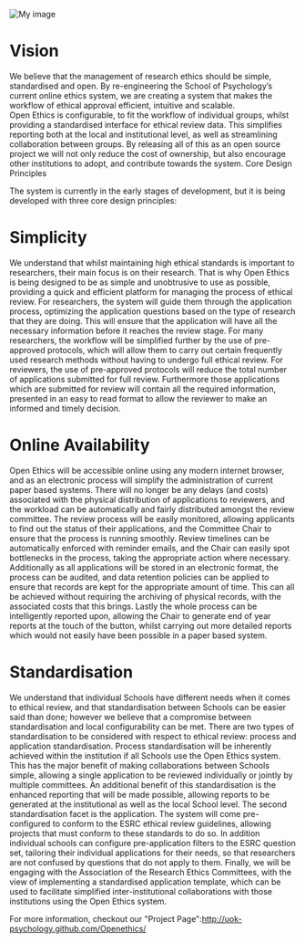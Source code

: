 ![My image](http://uok-psychology.github.com/Openethics/images/OE4.png)


Vision
============

We believe that the management of research ethics should be simple, standardised and open. By re-engineering the School of Psychology’s current online ethics system, we are creating a system that makes the workflow of ethical approval efficient, intuitive and scalable.  
Open Ethics is configurable, to fit the workflow of individual groups, whilst providing a standardised interface for ethical review data. This simplifies reporting both at the local and institutional level, as well as streamlining collaboration between groups. 
By releasing all of this as an open source project we will not only reduce the cost of ownership, but also encourage other institutions to adopt, and contribute towards the system.
Core Design Principles

The system is currently in the early stages of development, but it is being developed with three core design principles:

Simplicity
================

We understand that whilst maintaining high ethical standards is important to researchers, their main focus is on their research. That is why Open Ethics is being designed to be as simple and unobtrusive to use as possible, providing a quick and efficient platform for managing the process of ethical review.
For researchers, the system will guide them through the application process, optimizing the application questions based on the type of research that they are doing. This will ensure that the application will have all the necessary information before it reaches the review stage.
For many researchers, the workflow will be simplified further by the use of pre-approved protocols, which will allow them to carry out certain frequently used research methods without having to undergo full ethical review.
For reviewers, the use of pre-approved protocols will reduce the total number of applications submitted for full review. Furthermore those applications which are submitted for review will contain all the required information, presented in an easy to read format to allow the reviewer to make an informed and timely decision. 

Online Availability
======================

Open Ethics will be accessible online using any modern internet browser, and as an electronic process will simplify the administration of current paper based systems.  There will no longer be any delays (and costs) associated with the physical distribution of applications to reviewers, and the workload can be automatically and fairly distributed amongst the review committee.
The review process will be easily monitored, allowing applicants to find out the status of their applications, and the Committee Chair to ensure that the process is running smoothly. Review timelines can be automatically enforced with reminder emails, and the Chair can easily spot bottlenecks in the process, taking the appropriate action where necessary.
Additionally as all applications will be stored in an electronic format, the process can be audited, and data retention policies can be applied to ensure that records are kept for the appropriate amount of time. This can all be achieved without requiring the archiving of physical records, with the associated costs that this brings.
Lastly the whole process can be intelligently reported upon, allowing the Chair to generate end of year reports at the touch of the button, whilst carrying out more detailed reports which would not easily have been possible in a paper based system.

Standardisation 
==================

We understand that individual Schools have different needs when it comes to ethical review, and that standardisation between Schools can be easier said than done; however we believe that a compromise between standardisation and local configurability can be met. 
There are two types of standardisation to be considered with respect to ethical review: process and application standardisation. Process standardisation will be inherently achieved within the institution if all Schools use the Open Ethics system. This has the major benefit of making collaborations between Schools simple, allowing a single application to be reviewed individually or jointly by multiple committees. An additional benefit of this standardisation is the enhanced reporting that will be made possible, allowing reports to be generated at the institutional as well as the local School level.
The second standardisation facet is the application. The system will come pre-configured to conform to the ESRC ethical review guidelines, allowing projects that must conform to these standards to do so. In addition individual schools can configure pre-application filters to the ESRC question set, tailoring their individual applications for their needs, so that researchers are not confused by questions that do not apply to them. 
Finally, we will be engaging with the Association of the Research Ethics Committees, with the view of implementing a standardised application template, which can be used to facilitate simplified inter-institutional collaborations with those institutions using the Open Ethics system. 

For more information, checkout our "Project Page":http://uok-psychology.github.com/Openethics/

